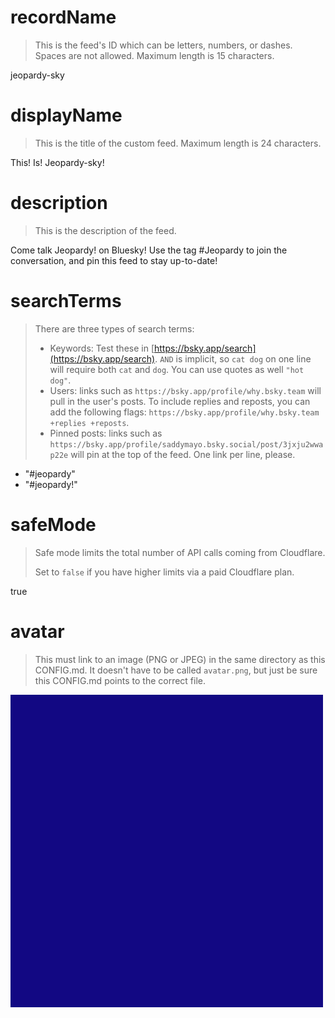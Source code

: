
# recordName

> This is the feed's ID which can be letters, numbers, or dashes. Spaces are not allowed. Maximum length is 15 characters.

jeopardy-sky

# displayName

> This is the title of the custom feed. Maximum length is 24 characters.

This! Is! Jeopardy-sky!

# description

> This is the description of the feed.

Come talk Jeopardy! on Bluesky! Use the tag #Jeopardy to join the conversation, and pin this feed to stay up-to-date! 

# searchTerms

> There are three types of search terms:
>
> - Keywords: Test these in [https://bsky.app/search](https://bsky.app/search). `AND` is implicit, so `cat dog` on one line will require both `cat` and `dog`. You can use quotes as well `"hot dog"`.
> - Users: links such as `https://bsky.app/profile/why.bsky.team` will pull in the user's posts. To include replies and reposts, you can add the following flags: `https://bsky.app/profile/why.bsky.team +replies +reposts`.
> - Pinned posts: links such as `https://bsky.app/profile/saddymayo.bsky.social/post/3jxju2wwap22e` will pin at the top of the feed. One link per line, please.

- "#jeopardy"
- "#jeopardy!"

# safeMode

> Safe mode limits the total number of API calls coming from Cloudflare.
>
> Set to `false` if you have higher limits via a paid Cloudflare plan.

true

# avatar

> This must link to an image (PNG or JPEG) in the same directory as this CONFIG.md. It doesn't have to be called `avatar.png`, but just be sure this CONFIG.md points to the correct file.

![](avatar.jpg)
